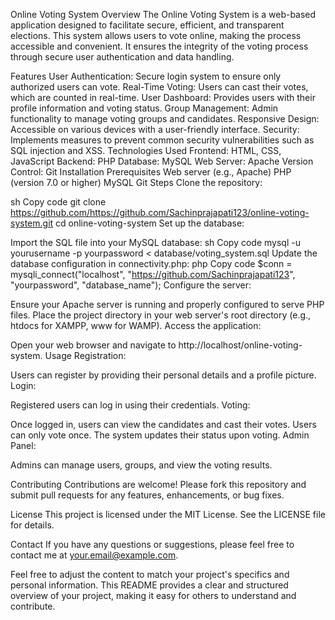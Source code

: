 Online Voting System
Overview
The Online Voting System is a web-based application designed to facilitate secure, efficient, and transparent elections. This system allows users to vote online, making the process accessible and convenient. It ensures the integrity of the voting process through secure user authentication and data handling.

Features
User Authentication: Secure login system to ensure only authorized users can vote.
Real-Time Voting: Users can cast their votes, which are counted in real-time.
User Dashboard: Provides users with their profile information and voting status.
Group Management: Admin functionality to manage voting groups and candidates.
Responsive Design: Accessible on various devices with a user-friendly interface.
Security: Implements measures to prevent common security vulnerabilities such as SQL injection and XSS.
Technologies Used
Frontend: HTML, CSS, JavaScript
Backend: PHP
Database: MySQL
Web Server: Apache
Version Control: Git
Installation
Prerequisites
Web server (e.g., Apache)
PHP (version 7.0 or higher)
MySQL
Git
Steps
Clone the repository:

sh
Copy code
git clone https://github.com/https://github.com/Sachinprajapati123/online-voting-system.git
cd online-voting-system
Set up the database:

Import the SQL file into your MySQL database:
sh
Copy code
mysql -u yourusername -p yourpassword < database/voting_system.sql
Update the database configuration in connectivity.php:
php
Copy code
$conn = mysqli_connect("localhost", "https://github.com/Sachinprajapati123", "yourpassword", "database_name");
Configure the server:

Ensure your Apache server is running and properly configured to serve PHP files.
Place the project directory in your web server's root directory (e.g., htdocs for XAMPP, www for WAMP).
Access the application:

Open your web browser and navigate to http://localhost/online-voting-system.
Usage
Registration:

Users can register by providing their personal details and a profile picture.
Login:

Registered users can log in using their credentials.
Voting:

Once logged in, users can view the candidates and cast their votes.
Users can only vote once. The system updates their status upon voting.
Admin Panel:

Admins can manage users, groups, and view the voting results.




Contributing
Contributions are welcome! Please fork this repository and submit pull requests for any features, enhancements, or bug fixes.

License
This project is licensed under the MIT License. See the LICENSE file for details.

Contact
If you have any questions or suggestions, please feel free to contact me at your.email@example.com.

Feel free to adjust the content to match your project's specifics and personal information. This README provides a clear and structured overview of your project, making it easy for others to understand and contribute.





